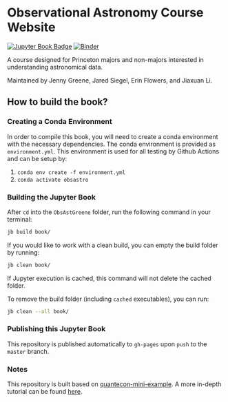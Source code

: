# Observational Astronomy Course Website

[![Jupyter Book Badge](https://jupyterbook.org/badge.svg)](<http://jiaxuanli.me/ObsAstGreene/docs/index.html>)
[![Binder](https://mybinder.org/badge_logo.svg)](https://mybinder.org/v2/gh/AstroJacobLi/ObsAstGreene/HEAD)

A course designed for Princeton majors and non-majors interested in understanding astronomical data. 

Maintained by Jenny Greene, Jared Siegel, Erin Flowers, and Jiaxuan Li. 

## How to build the book?
### Creating a Conda Environment
In order to compile this book, you will need to create a conda environment with the necessary dependencies.
The conda environment is provided as `environment.yml`. This environment is used for all testing by Github Actions and can be setup by:
1. `conda env create -f environment.yml`
2. `conda activate obsastro`

### Building the Jupyter Book
After `cd` into the `ObsAstGreene` folder, run the following command in your terminal:

```bash
jb build book/
```

If you would like to work with a clean build, you can empty the build folder by running:

```bash
jb clean book/
```

If Jupyter execution is cached, this command will not delete the cached folder. 

To remove the build folder (including `cached` executables), you can run:

```bash
jb clean --all book/
```

### Publishing this Jupyter Book

This repository is published automatically to `gh-pages` upon `push` to the `master` branch.

### Notes

This repository is built based on [quantecon-mini-example](https://github.com/executablebooks/quantecon-mini-example). A more in-depth tutorial can be found [here](https://jupyterbook.org/start/overview.html).